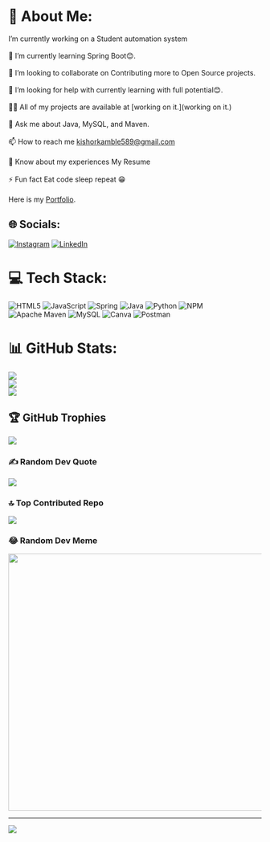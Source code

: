 # 💫 About Me:
 I’m currently working on a Student automation system<br><br>🌱 I’m currently learning Spring Boot😊.<br><br>👯 I’m looking to collaborate on Contributing more to Open Source projects.<br><br>🤝 I’m looking for help with currently learning with full potential😊.<br><br>👨‍💻 All of my projects are available at [working on it.](working on it.)<br><br>💬 Ask me about Java, MySQL, and Maven.<br><br>📫 How to reach me kishorkamble589@gmail.com<br><br>📄 Know about my experiences My Resume<br><br>⚡ Fun fact Eat code sleep repeat 😁<br><br> Here is my [Portfolio](https://kishork18.github.io/).


## 🌐 Socials:
[![Instagram](https://img.shields.io/badge/Instagram-%23E4405F.svg?logo=Instagram&logoColor=white)](https://instagram.com/kishor.k18) [![LinkedIn](https://img.shields.io/badge/LinkedIn-%230077B5.svg?logo=linkedin&logoColor=white)](https://linkedin.com/in/linkedin.com/in/kishor-kamble-49642322b) 

# 💻 Tech Stack:
![HTML5](https://img.shields.io/badge/html5-%23E34F26.svg?style=for-the-badge&logo=html5&logoColor=white) ![JavaScript](https://img.shields.io/badge/javascript-%23323330.svg?style=for-the-badge&logo=javascript&logoColor=%23F7DF1E) ![Spring](https://img.shields.io/badge/spring-%236DB33F.svg?style=for-the-badge&logo=spring&logoColor=white) ![Java](https://img.shields.io/badge/java-%23ED8B00.svg?style=for-the-badge&logo=java&logoColor=white) ![Python](https://img.shields.io/badge/python-3670A0?style=for-the-badge&logo=python&logoColor=ffdd54) ![NPM](https://img.shields.io/badge/NPM-%23000000.svg?style=for-the-badge&logo=npm&logoColor=white) ![Apache Maven](https://img.shields.io/badge/Apache%20Maven-C71A36?style=for-the-badge&logo=Apache%20Maven&logoColor=white) ![MySQL](https://img.shields.io/badge/mysql-%2300f.svg?style=for-the-badge&logo=mysql&logoColor=white) ![Canva](https://img.shields.io/badge/Canva-%2300C4CC.svg?style=for-the-badge&logo=Canva&logoColor=white) ![Postman](https://img.shields.io/badge/Postman-FF6C37?style=for-the-badge&logo=postman&logoColor=white)
# 📊 GitHub Stats:
![](https://github-readme-stats.vercel.app/api?username=kishorkamble18&theme=blue-green&hide_border=false&include_all_commits=true&count_private=true)<br/>
![](https://github-readme-streak-stats.herokuapp.com/?user=kishorkamble18&theme=blue-green&hide_border=false)<br/>
![](https://github-readme-stats.vercel.app/api/top-langs/?username=kishorkamble18&theme=blue-green&hide_border=false&include_all_commits=true&count_private=true&layout=compact)

## 🏆 GitHub Trophies
![](https://github-profile-trophy.vercel.app/?username=kishorkamble18&theme=juicyfresh&no-frame=false&no-bg=false&margin-w=4)

### ✍️ Random Dev Quote
![](https://quotes-github-readme.vercel.app/api?type=horizontal&theme=radical)

### 🔝 Top Contributed Repo
![](https://github-contributor-stats.vercel.app/api?username=kishorkamble18&limit=5&theme=radical&combine_all_yearly_contributions=true)

### 😂 Random Dev Meme
<img src="https://rm.up.railway.app/" width="512px"/>

---
[![](https://visitcount.itsvg.in/api?id=kishorkamble18&icon=4&color=1)](https://visitcount.itsvg.in)

<!-- Proudly created with GPRM ( https://gprm.itsvg.in ) -->
